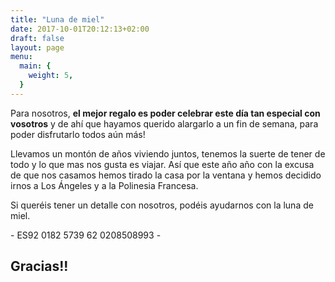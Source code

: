 ```yaml
---
title: "Luna de miel"
date: 2017-10-01T20:12:13+02:00
draft: false
layout: page
menu:
  main: {
    weight: 5,
  }
---
```


<div>
  <div class="polinesia"></div>

  <div class="text honeymoon">
    <p>Para nosotros, <strong>el mejor regalo es poder celebrar este día tan especial con vosotros</strong> y de ahí que hayamos querido alargarlo a un fin de semana, para poder disfrutarlo todos aún más!</p>
    <p>Llevamos un montón de años viviendo juntos, tenemos la suerte de tener de todo y lo que mas nos gusta es viajar. Así que este año año con la excusa de que nos casamos hemos tirado la casa por la ventana y hemos decidido irnos a Los Ángeles y a la Polinesia Francesa.</p>
    <p>Si queréis tener un detalle con nosotros, podéis ayudarnos con la luna de miel.</p>
    <p class="account">- ES92 0182 5739 62 0208508993 -</p>
    <h2 class="thanks">Gracias!!</h2>
  </div>
</div>
